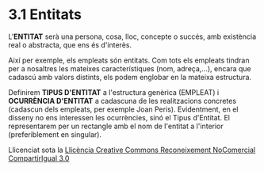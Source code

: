 # 3.1 Entitats


L'**ENTITAT** serà una persona, cosa, lloc, concepte o succés, amb existència
real o abstracta, que ens és d'interès.

Així per exemple, els empleats són entitats. Com tots els empleats tindran per
a nosaltres les mateixes característiques (nom, adreça,...), encara que
cadascú amb valors distints, els podem englobar en la mateixa estructura.

Definirem **TIPUS D'ENTITAT** a l'estructura genèrica (EMPLEAT) i **OCURRÈNCIA
D'ENTITAT** a cadascuna de les realitzacions concretes (cadascun dels
empleats, per exemple Joan Peris). Evidentment, en el disseny no ens
interessen les ocurrències, sinó el Tipus d'Entitat. El representarem per un
rectangle amb el nom de l'entitat a l'interior (preferiblement en singular).



Llicenciat sota la  [Llicència Creative Commons Reconeixement NoComercial
CompartirIgual 3.0](http://creativecommons.org/licenses/by-nc-sa/3.0/)

